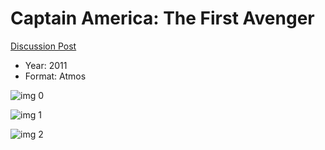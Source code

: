 # Captain America: The First Avenger

[Discussion Post](https://www.avsforum.com/threads/bass-eq-for-filtered-movies.2995212/post-56777442)

* Year: 2011
* Format: Atmos

![img 0](https://i.imgur.com/4BYGncC.jpg)

![img 1](https://i.imgur.com/ezEj2w2.jpg)

![img 2](https://i.imgur.com/abgIGwq.jpg)

